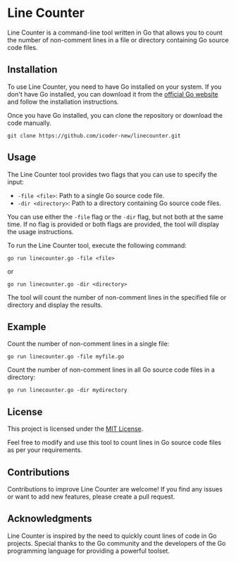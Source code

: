 # Line Counter

Line Counter is a command-line tool written in Go that allows you to count the number of non-comment lines in a file or directory containing Go source code files.

## Installation

To use Line Counter, you need to have Go installed on your system. If you don't have Go installed, you can download it from the [official Go website](https://golang.org/dl/) and follow the installation instructions.

Once you have Go installed, you can clone the repository or download the code manually.

```shell
git clone https://github.com/icoder-new/linecounter.git
```

## Usage

The Line Counter tool provides two flags that you can use to specify the input:

- `-file <file>`: Path to a single Go source code file.
- `-dir <directory>`: Path to a directory containing Go source code files.

You can use either the `-file` flag or the `-dir` flag, but not both at the same time. If no flag is provided or both flags are provided, the tool will display the usage instructions.

To run the Line Counter tool, execute the following command:

```shell
go run linecounter.go -file <file>
```

or

```shell
go run linecounter.go -dir <directory>
```

The tool will count the number of non-comment lines in the specified file or directory and display the results.

## Example

Count the number of non-comment lines in a single file:

```shell
go run linecounter.go -file myfile.go
```

Count the number of non-comment lines in all Go source code files in a directory:

```shell
go run linecounter.go -dir mydirectory
```

## License

This project is licensed under the [MIT License](https://en.wikipedia.org/wiki/MIT_License).

Feel free to modify and use this tool to count lines in Go source code files as per your requirements.

## Contributions

Contributions to improve Line Counter are welcome! If you find any issues or want to add new features, please create a pull request.

## Acknowledgments

Line Counter is inspired by the need to quickly count lines of code in Go projects. Special thanks to the Go community and the developers of the Go programming language for providing a powerful toolset.